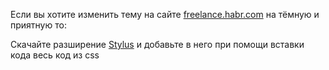 Если вы хотите изменить тему на сайте <a href="freelance.habr.com" target="_blank">freelance.habr.com</a> на тёмную и приятную то:

Скачайте разширение <a href="https://chrome.google.com/webstore/detail/stylus/clngdbkpkpeebahjckkjfobafhncgmne?hl=ru" target="_blank">Stylus</a> и добавьте в него при помощи вставки кода весь код из css